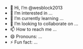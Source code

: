 - 👋 Hi, I’m @wesblock2013
- 👀 I’m interested in ...
- 🌱 I’m currently learning ...
- 💞️ I’m looking to collaborate on ...
- 📫 How to reach me ...
- 😄 Pronouns: ...
- ⚡ Fun fact: ...

<!---
wesblock2013/wesblock2013 is a ✨ special ✨ repository because its `README.md` (this file) appears on your GitHub profile.
You can click the Preview link to take a look at your changes.
--->
